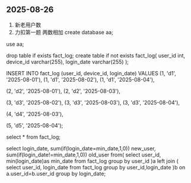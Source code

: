 ## 2025-08-26 

1. 新老用户数 
2. 力扣第一题 两数相加
create database aa;

use aa;

drop table if exists fact_log;
create table if not exists fact_log(
user_id int,
device_id varchar(255),
login_date varchar(255)
);

INSERT INTO fact_log (user_id, device_id, login_date) VALUES
(1, 'd1', '2025-08-01'),
(1, 'd1', '2025-08-02'),
(1, 'd1', '2025-08-04'),

(2, 'd2', '2025-08-01'),
(2, 'd2', '2025-08-03'),

(3, 'd3', '2025-08-02'),
(3, 'd3', '2025-08-03'),
(3, 'd3', '2025-08-04'),

(4, 'd4', '2025-08-03'),

(5, 'd5', '2025-08-04');

select * from fact_log;


select
login_date,
sum(if(login_date=min_date,1,0)) new_user,
sum(if(login_date!=min_date,1,0)) old_user
from(
select
user_id, min(login_date)as min_date
from fact_log
group by user_id
)a left join (
select
user_id, login_date
from fact_log
group by user_id,login_date
)b on a.user_id=b.user_id
group by login_date;